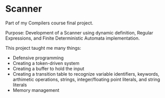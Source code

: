# Scanner

Part of my Compilers course final project.

Purpose: Development of a Scanner using dynamic definition, Regular Expressions,
and Finite Deterministic Automata implementation.

This project taught me many things:
  - Defensive programming
  - Creating a token-driven system
  - Creating a buffer to hold the input
  - Creating a transition table to recognize variable identifiers, keywords, arthimetic operations,
      strings, integer/floating point literals, and string literals    
  - Memory management
